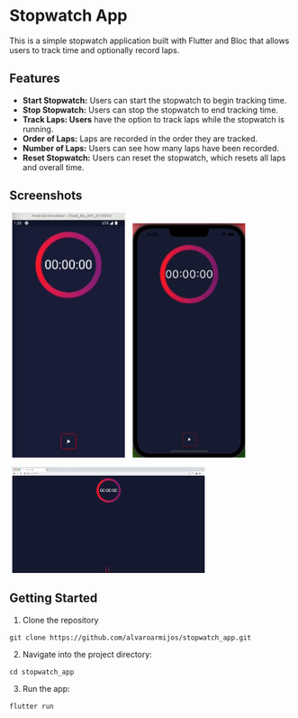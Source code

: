 # Stopwatch App

This is a simple stopwatch application built with Flutter and Bloc that allows users to track time and optionally record laps.

## Features
- **Start Stopwatch:** Users can start the stopwatch to begin tracking time.
- **Stop Stopwatch:** Users can stop the stopwatch to end tracking time.
- **Track Laps: Users** have the option to track laps while the stopwatch is running.
- **Order of Laps:** Laps are recorded in the order they are tracked.
- **Number of Laps:** Users can see how many laps have been recorded.
- **Reset Stopwatch:** Users can reset the stopwatch, which resets all laps and overall time.

## Screenshots
<p>
    <img src="./docs/android.gif" width="200"/ hspace="5"> 
    <img src="./docs/ios.gif" width="200"/ hspace="5"> 
    
</p>

<p>
    <img src="./docs/web.gif" / hspace="5"> 
</p>


## Getting Started

1. Clone the repository

```
git clone https://github.com/alvaroarmijos/stopwatch_app.git
```

2. Navigate into the project directory:

```
cd stopwatch_app
```

3. Run the app:

```
flutter run
```
